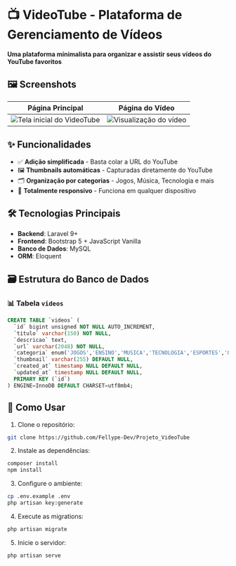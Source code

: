 # 📺 VideoTube - Plataforma de Gerenciamento de Vídeos

**Uma plataforma minimalista para organizar e assistir seus vídeos do YouTube favoritos**
## 🖼️ Screenshots

| Página Principal | Página do Vídeo |
|------------------|-----------------|
| ![Tela inicial do VideoTube](https://imgur.com/VY4XYRD.png) | ![Visualização do vídeo](https://i.imgur.com/LOgozdY.png) |

## ✨ Funcionalidades

- ✅ **Adição simplificada** - Basta colar a URL do YouTube
- 🖼️ **Thumbnails automáticas** - Capturadas diretamente do YouTube
- 🗂️ **Organização por categorias** - Jogos, Música, Tecnologia e mais
- 📱 **Totalmente responsivo** - Funciona em qualquer dispositivo


## 🛠 Tecnologias Principais
- **Backend**: Laravel 9+
- **Frontend**: Bootstrap 5 + JavaScript Vanilla
- **Banco de Dados**: MySQL
- **ORM**: Eloquent

## 🗃 Estrutura do Banco de Dados

### 📊 Tabela `videos`
```sql
CREATE TABLE `videos` (
  `id` bigint unsigned NOT NULL AUTO_INCREMENT,
  `titulo` varchar(150) NOT NULL,
  `descricao` text,
  `url` varchar(2048) NOT NULL,
  `categoria` enum('JOGOS','ENSINO','MUSICA','TECNOLOGIA','ESPORTES','OUTROS') NOT NULL,
  `thumbnail` varchar(255) DEFAULT NULL,
  `created_at` timestamp NULL DEFAULT NULL,
  `updated_at` timestamp NULL DEFAULT NULL,
  PRIMARY KEY (`id`)
) ENGINE=InnoDB DEFAULT CHARSET=utf8mb4;
```

## 🚀 Como Usar

1. Clone o repositório:
```bash
git clone https://github.com/Fellype-Dev/Projeto_VideoTube
```
2. Instale as dependências:
```bash
composer install
npm install
```
3. Configure o ambiente:
```bash
cp .env.example .env
php artisan key:generate
```
4. Execute as migrations:
```bash
php artisan migrate
```
5. Inicie o servidor:
```bash
php artisan serve
```
